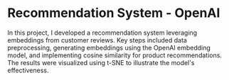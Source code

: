 # Recommendation System - OpenAI
In this project, I developed a recommendation system leveraging embeddings from customer reviews. Key steps included data preprocessing, generating embeddings using the OpenAI embedding model, and implementing cosine similarity for product recommendations. The results were visualized using t-SNE to illustrate the model's effectiveness.
